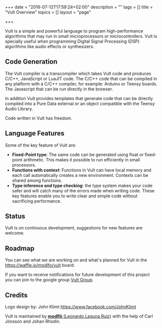 +++
date = "2016-07-12T17:59:24+02:00"
description = ""
tags = []
title = "Vult Overview"
topics = []
layout = "page"

+++

Vult is a simple and powerful language to program high-performance algorithms that may run in small microprocessors or microcontrollers. Vult is specially useful when programming Digital Signal Processing (DSP) algorithms like audio effects or synthesizers.

## Code Generation

The Vult compiler is a transcompiler which takes Vult code and produces C/C++, JavaScript or LuaJIT code. The C/C++ code that can be compiled in any platform with a C/C++ compiler, for example: Arduino or Teensy boards. The Javascript that can be run directly in the browser.

In addition Vult provides templates that generate code that can be directly compiled into a Pure Data external or an object compatible with the Teensy Audio Library.

Code written in Vult has freedom.

## Language Features

Some of the key feature of Vult are:

- **Fixed-Point type**: The same code can be generated using float or fixed-point arithmetic. This makes it possible to run efficiently in small processors.
- **Functions with context**: Functions in Vult can have local memory and each call automatically creates a new environment. Contexts can be shared among functions.
- **Type inference and type checking**: the type system makes your code safer and will catch many of the errors made when writing code.
These key features enable you to write clear and simple code without sacrificing performance.

## Status
Vult is on continuous development, suggestions for new features are welcome.

## Roadmap
You can see what we are working on and what's planned for Vult in the https://waffle.io/modlfo/vult board.

If you want to receive notifications for future development of this project you can join to the google group [Vult Group](http://groups.google.com/d/forum/vult).

## Credits
Logo design by: John Klimt https://www.facebook.com/JohnKlimt

Vult is maintained by [**modlfö** (Leonardo Laguna Ruiz)](https://modlfo.github.io) with the help of Carl Jönsson and Johan Rhodin.

